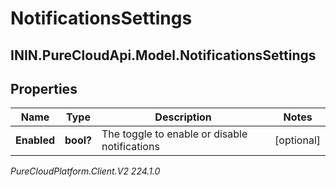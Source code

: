 # NotificationsSettings

## ININ.PureCloudApi.Model.NotificationsSettings

## Properties

|Name | Type | Description | Notes|
|------------ | ------------- | ------------- | -------------|
| **Enabled** | **bool?** | The toggle to enable or disable notifications | [optional] |



_PureCloudPlatform.Client.V2 224.1.0_
